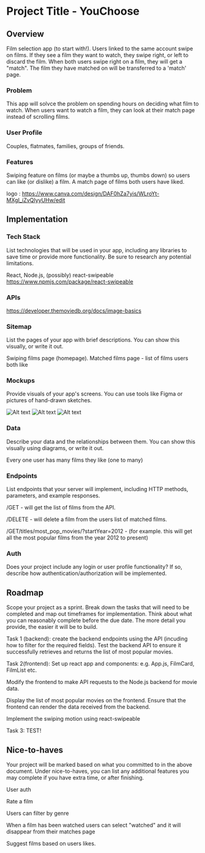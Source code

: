 # Project Title - YouChoose

## Overview

Film selection app (to start with!). Users linked to the same account swipe on films. If they see a film they want to watch, they swipe right, or left to discard the film. When both users swipe right on a film, they will get a "match". The film they have matched on will be transferred to a 'match' page.
### Problem

This app will solvce the problem on spending hours on deciding what film to watch. When users want to watch a film, they can look at their match page instead of scrolling films.

### User Profile

Couples, flatmates, families, groups of friends.

### Features

Swiping feature on films (or maybe a thumbs up, thumbs down) so users can like (or dislike) a film. 
A match page of films both users have liked.

logo : https://www.canva.com/design/DAF0hZa7yis/WLroYt-MXgI_iZvQIyyUHw/edit 

## Implementation

### Tech Stack

List technologies that will be used in your app, including any libraries to save time or provide more functionality. Be sure to research any potential limitations.

React, Node.js, (possibly) react-swipeable https://www.npmjs.com/package/react-swipeable


### APIs


https://developer.themoviedb.org/docs/image-basics 

### Sitemap

List the pages of your app with brief descriptions. You can show this visually, or write it out.


Swiping films page (homepage).
Matched films page - list of films users both like

### Mockups

Provide visuals of your app's screens. You can use tools like Figma or pictures of hand-drawn sketches.

![Alt text](images/IMG_1500.jpg)
![Alt text](images/IMG_1501.jpg)
![Alt text](images/IMG_1502.jpg)



### Data

Describe your data and the relationships between them. You can show this visually using diagrams, or write it out. 

Every one user has many films they like (one to many)

### Endpoints

List endpoints that your server will implement, including HTTP methods, parameters, and example responses.

/GET - will get the list of films from the API.

/DELETE - will delete a film from the users list of matched films.

/GET/titles/most_pop_movies/?startYear=2012 - (for example. this will get all the most popular films from the year 2012 to present)


### Auth

Does your project include any login or user profile functionality? If so, describe how authentication/authorization will be implemented.

## Roadmap

Scope your project as a sprint. Break down the tasks that will need to be completed and map out timeframes for implementation. Think about what you can reasonably complete before the due date. The more detail you provide, the easier it will be to build.


Task 1 (backend): create the backend endpoints using the API (incuding how to filter for the required fields). Test the backend API to ensure it successfully retrieves and returns the list of most popular movies.



Task 2(frontend): Set up react app and components: e.g. App.js, FilmCard, FilmList etc.

Modify the frontend to make API requests to the Node.js backend for movie data.

Display the list of most popular movies on the frontend.
Ensure that the frontend can render the data received from the backend.


Implement the swiping motion using react-swipeable 


Task 3: TEST!



## Nice-to-haves

Your project will be marked based on what you committed to in the above document. Under nice-to-haves, you can list any additional features you may complete if you have extra time, or after finishing.

User auth

Rate a film

Users can filter by genre

When a film has been watched users can select "watched" and it will disappear from their matches page

Suggest films based on users likes.